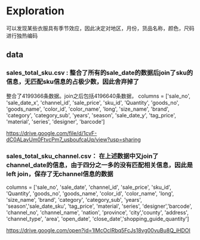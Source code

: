 # Exploration
可以发现某些衣服具有季节效应，因此决定对地区，月份，货品名称，颜色，尺码进行独热编码

## data

### sales_total_sku.csv  : 整合了所有的sale_date的数据后join了sku的信息，无匹配sku信息的占极少数，因此舍弃掉了
整合了4199366条数据。join之后包括4196640条数据， columns = ['sale_no', 'sale_date_x', 'channel_id', 'sale_price', 'sku_id',
       'Quantity', 'goods_no', 'goods_name', 'color_id', 'color_name', 'long',
       'size_name', 'brand', 'category', 'category_sub', 'years', 'season',
       'sale_date_y', 'tag_price', 'material', 'series', 'designer',
       'barcode']
       
https://drive.google.com/file/d/1cvF-dC0ALavUm0FtvcPm7_usboufcaUq/view?usp=sharing

### sales_total_sku_channel.csv： 在上述数据中又join了channel_date的信息，由于四分之一多的没有匹配相关信息，因此是left join，保存了无channel信息的数据
columns = ['sale_no', 'sale_date', 'channel_id', 'sale_price', 'sku_id', 'Quantity', 'goods_no', 'goods_name', 'color_id', 'color_name', 'long', 'size_name', 'brand', 'category', 'category_sub', 'years', 'season','sale_date_sku', 'tag_price', 'material', 'series', 'designer','barcode', 'channel_no', 'channel_name', 'nation', 'province', 'city','county', 'address', 'channel_type', 'area', 'open_date', 'close_date','shopping_guide_quantity']


https://drive.google.com/open?id=1lMcOcIRbq5FcJs18vg00vuBu8Q_iHDOI
